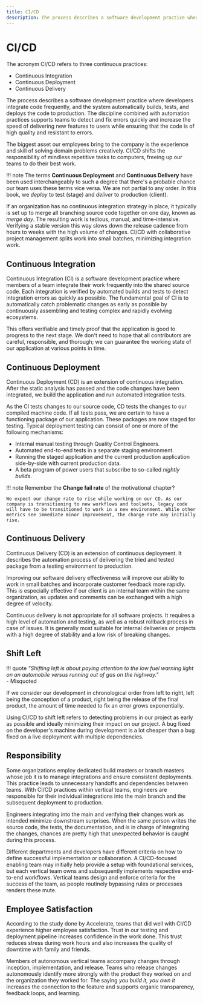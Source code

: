 ```yaml
---
title: CI/CD
description: The process describes a software development practice where developers integrate code frequently, and the system automatically builds, tests, and deploys the code to production.
---
```


# CI/CD

The acronym CI/CD refers to three continuous practices:

- Continuous Integration
- Continuous Deployment
- Continuous Delivery

The process describes a software development practice where developers integrate code frequently, and the system automatically builds, tests, and deploys the code to production. The discipline combined with automation practices supports teams to detect and fix errors quickly and increase the speed of delivering new features to users while ensuring that the code is of high quality and resistant to errors.

The biggest asset our employees bring to the company is the experience and skill of solving domain problems creatively. CI/CD shifts the responsibility of mindless repetitive tasks to computers, freeing up our teams to do their best work.

!!! note
    The terms **Continuous Deployment** and **Continuous Delivery** have been used interchangeably to such a degree that there's a probable chance our team uses these terms vice versa. We are not partial to any order. In this book, we *deploy* to test (stage) and *deliver* to production (client).

If an organization has no continuous integration strategy in place, it typically is set up to merge all branching source code together on one day, known as *merge day*. The resulting work is tedious, manual, and time-intensive. Verifying a stable version this way slows down the release cadence from hours to weeks with the high volume of changes. CI/CD with collaborative project management splits work into small batches, minimizing integration work.

## Continuous Integration

Continuous Integration (CI) is a software development practice where members of a team integrate their work frequently into the shared source code. Each integration is verified by automated builds and tests to detect integration errors as quickly as possible. The fundamental goal of CI is to automatically catch problematic changes as early as possible by continuously assembling and testing complex and rapidly evolving ecosystems.

This offers verifiable and <!-- vale write-good.Weasel = NO -->timely<!-- vale write-good.Weasel = YES --> proof that the application is good to progress to the next stage. We don't need to hope that all contributors are careful, responsible, and thorough; we can guarantee the working state of our application at various points in time.

## Continuous Deployment

Continuous Deployment (CD) is an extension of continuous integration. After the static analysis has passed and the code changes have been integrated, we build the application and run automated integration tests.

As the CI tests changes to our source code, CD tests the changes to our compiled machine code. If all tests pass, we are certain to have a functioning package of our application. These packages are now staged for testing. Typical deployment testing can consist of one or more of the following mechanisms:

- Internal manual testing through Quality Control Engineers.
- Automated end-to-end tests in a separate staging environment.
- Running the staged application and the current production application side-by-side with current production data.
- A beta program of power users that subscribe to so-called *nightly builds*.

!!! note
    Remember the **Change fail rate** of the motivational chapter?

    We expect our change rate to rise while working on our CD. As our company is transitioning to new workflows and toolsets, legacy code will have to be transitioned to work in a new environment. While other metrics see immediate minor improvement, the change rate may initially rise.

## Continuous Delivery

Continuous Delivery (CD) is an extension of continuous deployment. It describes the automation process of delivering the tried and tested package from a testing environment to production.

Improving our software delivery effectiveness will improve our ability to work in small batches and incorporate customer feedback more rapidly. This is <!-- vale write-good.Weasel = NO -->especially<!-- vale write-good.Weasel = YES --> effective if our client is an internal team within the same organization, as updates and comments can be exchanged with a high degree of velocity.

Continuous delivery is not appropriate for all software projects. It requires a high level of automation and testing, as well as a robust rollback process in case of issues. It is generally most suitable for internal deliveries or projects with a high degree of stability and a low risk of breaking changes.

## Shift Left

!!! quote
    *"Shifting left is about paying attention to the low fuel warning light on an automobile versus running out of gas on the highway."*  
    - Misquoted

If we consider our development in chronological order from left to right, left being the conception of a product, right being the release of the final product, the amount of time needed to fix an error grows exponentially.

Using CI/CD to shift left refers to detecting problems in our project as early as possible and ideally minimizing their impact on our project. A bug fixed on the developer's machine during development is a lot cheaper than a bug fixed on a live deployment with multiple dependencies.

## Responsibility

<!-- vale alex.Race = NO -->
<!-- build masters branch masters -->
Some organizations employ dedicated build masters or branch masters whose job it is to manage integrations and ensure consistent deployments. This practice leads to unnecessary handoffs and dependencies between teams. With CI/CD practices within vertical teams, engineers are responsible for their individual integrations into the main branch and the subsequent deployment to production.
<!-- vale alex.Race = YES -->

Engineers integrating into the main and verifying their changes work as intended minimize downstream surprises. When the same person writes the source code, the tests, the documentation, and is in charge of integrating the changes, chances are pretty high that unexpected behavior is caught during this process.

Different departments and developers have different criteria on how to define successful implementation or collaboration. A CI/CD-focused enabling team may initially help provide a setup with foundational services, but each vertical team owns and subsequently implements respective end-to-end workflows. Vertical teams design and enforce criteria for the success of the team, as people routinely bypassing rules or processes renders these mute.

## Employee Satisfaction

According to the study done by Accelerate, teams that did well with CI/CD experience higher employee satisfaction. Trust in our testing and deployment pipeline increases confidence in the work done. This trust reduces stress during work hours and also increases the quality of downtime with family and friends.

<!-- vale Vale.Avoid = NO -->
<!-- you build it, you own it -->
Members of autonomous vertical teams accompany changes through inception, implementation, and release. Teams who release changes autonomously identify more strongly with the product they worked on and the organization they worked for. The saying *you build it, you own it* increases the connection to the feature and supports organic transparency, feedback loops, and learning.
<!-- vale Vale.Avoid = YES -->
